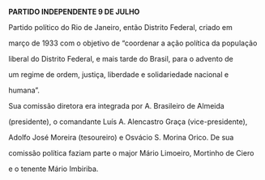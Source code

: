 **PARTIDO INDEPENDENTE 9 DE JULHO**



Partido político do Rio de Janeiro, então Distrito Federal, criado em

março de 1933 com o objetivo de “coordenar a ação política da população

liberal do Distrito Federal, e mais tarde do Brasil, para o advento de

um regime de ordem, justiça, liberdade e solidariedade nacional e

humana”.



Sua comissão diretora era integrada por A. Brasileiro de Almeida

(presidente), o comandante Luís A. Alencastro Graça (vice-presidente),

Adolfo José Moreira (tesoureiro) e Osvácio S. Morina Orico. De sua

comissão política faziam parte o major Mário Limoeiro, Mortinho de Ciero

e o tenente Mário Imbiriba.



